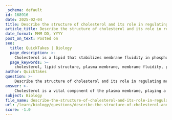 ```yaml
---
_schema: default
id: 168916
date: 2025-02-04
title: Describe the structure of cholesterol and its role in regulating membrane fluidity.
article_title: Describe the structure of cholesterol and its role in regulating membrane fluidity.
date_format: MMM DD, YYYY
post_on_text: Posted on
seo:
  title: QuickTakes | Biology
  page_description: >-
    Cholesterol is a lipid that stabilizes membrane fluidity in phospholipid bilayers, regulating permeability and contributing to overall cell membrane integrity.
  page_keywords: >-
    cholesterol, lipid structure, plasma membrane, membrane fluidity, permeability, phospholipid bilayer, temperature regulation, cellular processes, selective permeability, membrane integrity
author: QuickTakes
question: >-
    Describe the structure of cholesterol and its role in regulating membrane fluidity.
answer: >-
    Cholesterol is a vital component of the plasma membrane, playing a crucial role in regulating membrane fluidity and permeability. Here’s a detailed description of its structure and function:\n\n### Structure of Cholesterol\nCholesterol is a type of lipid characterized by a unique four-ring carbon structure, which distinguishes it from other lipids like triglycerides and phospholipids. It does not contain fatty acid chains, which are typical in other lipid types. Cholesterol molecules are interspersed within the phospholipid bilayer of the cell membrane, where they fit between the phospholipid molecules.\n\n### Role in Regulating Membrane Fluidity\nCholesterol serves as a fluidity buffer within the phospholipid bilayer, helping to maintain the membrane's integrity across a range of temperatures:\n\n1. **At High Temperatures**: Cholesterol reduces membrane fluidity by restraining the movement of phospholipids. This action prevents the membrane from becoming overly fluid and permeable, which could compromise its structural integrity and function.\n\n2. **At Low Temperatures**: Cholesterol prevents the membrane from becoming too rigid. It disrupts the tight packing of phospholipids, which is essential for maintaining membrane flexibility and functionality. This ability to maintain fluidity is crucial for various cellular processes, including transport and signaling.\n\n### Influence on Membrane Permeability\nCholesterol also affects the permeability of the membrane. By interspersing itself among the phospholipids, cholesterol decreases the membrane's permeability to very small water-soluble molecules that might otherwise pass freely through. This selective permeability is vital for maintaining the internal environment of the cell, allowing it to regulate the entry and exit of substances effectively.\n\n### Overall Membrane Integrity\nCholesterol contributes to the overall structural integrity of the membrane. It helps balance fluidity and rigidity, which is essential for various cellular processes, including endocytosis and exocytosis. The presence of cholesterol in the membrane supports the fluid mosaic model, emphasizing the dynamic nature of the membrane, where lipids and proteins can move laterally.\n\n### Conclusion\nIn summary, cholesterol is essential for modulating the properties of the phospholipid bilayer. It stabilizes membrane fluidity across temperature changes and reduces permeability to certain molecules, thereby playing a critical role in maintaining cellular function and integrity.
subject: Biology
file_name: describe-the-structure-of-cholesterol-and-its-role-in-regulating-membrane-fluidity.md
url: /learn/biology/questions/describe-the-structure-of-cholesterol-and-its-role-in-regulating-membrane-fluidity
score: -1.0
---
```


&nbsp;
